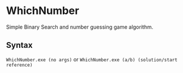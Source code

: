 # WhichNumber
 Simple Binary Search and number guessing game algorithm.
## Syntax
 `WhichNumber.exe (no args)` or `WhichNumber.exe (a/b) (solution/start reference)`